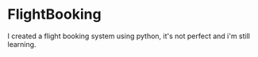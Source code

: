 # FlightBooking
I created a flight booking system using python, it's not perfect and i'm still learning.
